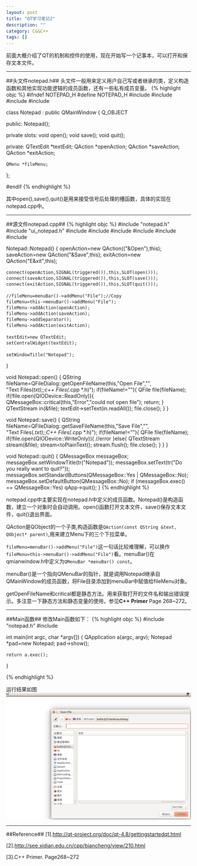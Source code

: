 ```yaml
---
layout: post
title: "QT学习笔记2"
description: ""
category: C&&C++
tags: []
---
```


前面大概介绍了QT的机制和控件的使用，现在开始写一个记事本，可以打开和保存文本文件。

---------------------------------------------------------------------
##头文件notepad.h##
头文件一般用来定义用户自己写或者继承的类，定义构造函数和其他实现功能逻辑的成员函数，还有一些私有成员变量。
{% highlight objc %}
#ifndef NOTEPAD_H
#define NOTEPAD_H
#include <QMainWindow>
#include <QTextEdit>
#include <QAction>
#include <QMenu>

class Notepad : public QMainWindow
{
    Q_OBJECT

public:
    Notepad();

private slots:
    void open();
    void save();
    void quit();

private:
    QTextEdit *textEdit;
    QAction *openAction;
    QAction *saveAction;
    QAction *exitAction;

    QMenu *fileMenu;
};

#endif
{% endhighlight %}

其中open(),save(),quit()是用来接受信号后处理的槽函数，具体的实现在notepad.cpp中。

-------------------------------------------------------------------------------
##源文件notepad.cpp##
{% highlight objc %}
#include "notepad.h"
#include "ui_notepad.h"
#include <QFileDialog>
#include <QMessageBox>
#include <QString>
#include <QTextStream>
#include <QMenu>
#include <QMenuBar>

Notepad::Notepad()
{
    openAction=new QAction(("&Open"),this);
    saveAction=new QAction("&Save",this);
    exitAction=new QAction("E&xit",this);

    connect(openAction,SIGNAL(triggered()),this,SLOT(open()));
    connect(saveAction,SIGNAL(triggered()),this,SLOT(save()));
    connect(exitAction,SIGNAL(triggered()),this,SLOT(quit()));

    //fileMenu=menuBar()->addMenu("File");//Copy
    fileMenu=this->menuBar()->addMenu("File");
    fileMenu->addAction(openAction);
    fileMenu->addAction(saveAction);
    fileMenu->addSeparator();
    fileMenu->addAction(exitAction);

    textEdit=new QTextEdit;
    setCentralWidget(textEdit);

    setWindowTitle("Notepad");
}

void Notepad::open()
{
    QString fileName=QFileDialog::getOpenFileName(this,"Open File","", \
    "Text Files(*txt);;c++ Files(*.cpp *.h)");
    if(fileName!=""){
        QFile file(fileName);
        if(!file.open(QIODevice::ReadOnly)){
            QMessageBox::critical(this,"Error","could not open file");
            return;
        }
        QTextStream in(&file);
        textEdit->setText(in.readAll());
        file.close();
    }
}

void Notepad::save()
{
    QString fileName=QFileDialog::getSaveFileName(this,"Save File","", \
    "Text Files(*.txt);;C++ Files(*.cpp *.h)");
    if(fileName!=""){
        QFile file(fileName);
        if(!file.open(QIODevice::WriteOnly)){
            //error
        }else{
            QTextStream stream(&file);
            stream<<textEdit->toPlainText();
            stream.flush();
            file.close();
        }
    }
}

void Notepad::quit()
 {
 QMessageBox messageBox;
  messageBox.setWindowTitle(tr("Notepad"));
 messageBox.setText(tr("Do you really want to quit?"));
 messageBox.setStandardButtons(QMessageBox::Yes | QMessageBox::No);
 messageBox.setDefaultButton(QMessageBox::No);
 if (messageBox.exec() == QMessageBox::Yes)
      qApp->quit();
 }
{% endhighlight %}

notepad.cpp中主要实现在notepad.h中定义的成员函数。Notepad()是构造函数，建立一个对象时会自动调用。open()函数打开文本文件，save()保存文本文件，quit()退出界面。

QAction是QObject的一个子类,构造函数是`QAction(const QString &text, QObject* parent)`,用来建立Menu下的三个下拉菜单。

`fileMenu=menuBar()->addMenu("File")`这一句话比较难理解，可以换作`fileMenu=this->menuBar()->addMenu("File")`看。menuBar()在qmianwindow.h中定义为`QMenuBar *menuBar() const`。

menuBar()是一个指向QMenuBar的指针，就是调用Notepad继承自QMainWindow的成员函数，将File目录添加到menuBar中赋值给fileMenu对象。

getOpenFileName和critical都是静态方法。用来获取打开的文件名和输出错误提示。多注意一下静态方法和静态变量的使用，参见**C++ Primer** Page 268~272。

------------------------------------------------------------------------

##Main函数##
修改Main函数如下：
{% highlight objc %}
#include "notepad.h"
#include <QApplication>

int main(int argc, char *argv[])
{
    QApplication a(argc, argv);
    Notepad *pad=new Notepad;
    pad->show();

    return a.exec();
}

{% endhighlight %}

运行结果如图
![图片](/assets/images/QT2-1.png)



--------------------------------------------------------------------
##Reference##
[1].http://qt-project.org/doc/qt-4.8/gettingstartedqt.html

[2].http://see.xidian.edu.cn/cpp/biancheng/view/210.html

[3].C++ Primer. Page268~272

